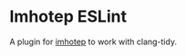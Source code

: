 # Imhotep ESLint


A plugin for [imhotep](https://github.com/justinabrahms/imhotep) to
work with clang-tidy.
